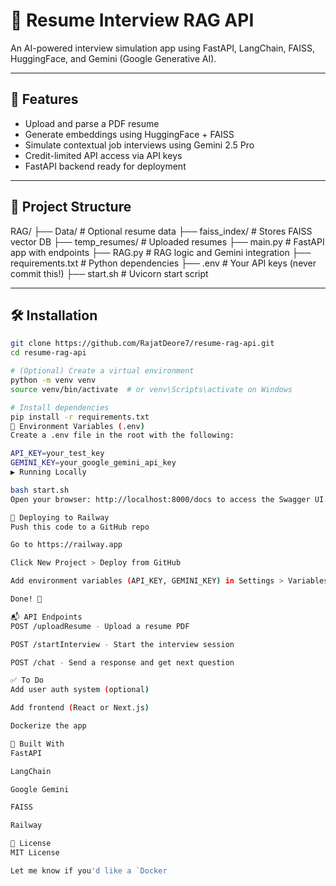 # 🧠 Resume Interview RAG API

An AI-powered interview simulation app using FastAPI, LangChain, FAISS, HuggingFace, and Gemini (Google Generative AI).

---

## 🚀 Features

- Upload and parse a PDF resume
- Generate embeddings using HuggingFace + FAISS
- Simulate contextual job interviews using Gemini 2.5 Pro
- Credit-limited API access via API keys
- FastAPI backend ready for deployment

---

## 📁 Project Structure

RAG/
├── Data/ # Optional resume data
├── faiss_index/ # Stores FAISS vector DB
├── temp_resumes/ # Uploaded resumes
├── main.py # FastAPI app with endpoints
├── RAG.py # RAG logic and Gemini integration
├── requirements.txt # Python dependencies
├── .env # Your API keys (never commit this!)
├── start.sh # Uvicorn start script

---

## 🛠 Installation

```bash
git clone https://github.com/RajatDeore7/resume-rag-api.git
cd resume-rag-api

# (Optional) Create a virtual environment
python -m venv venv
source venv/bin/activate  # or venv\Scripts\activate on Windows

# Install dependencies
pip install -r requirements.txt
🔐 Environment Variables (.env)
Create a .env file in the root with the following:

API_KEY=your_test_key
GEMINI_KEY=your_google_gemini_api_key
▶️ Running Locally

bash start.sh
Open your browser: http://localhost:8000/docs to access the Swagger UI.

🚀 Deploying to Railway
Push this code to a GitHub repo

Go to https://railway.app

Click New Project > Deploy from GitHub

Add environment variables (API_KEY, GEMINI_KEY) in Settings > Variables

Done! 🎉

📬 API Endpoints
POST /uploadResume - Upload a resume PDF

POST /startInterview - Start the interview session

POST /chat - Send a response and get next question

✅ To Do
Add user auth system (optional)

Add frontend (React or Next.js)

Dockerize the app

🧠 Built With
FastAPI

LangChain

Google Gemini

FAISS

Railway

📄 License
MIT License

Let me know if you'd like a `Docker

```
